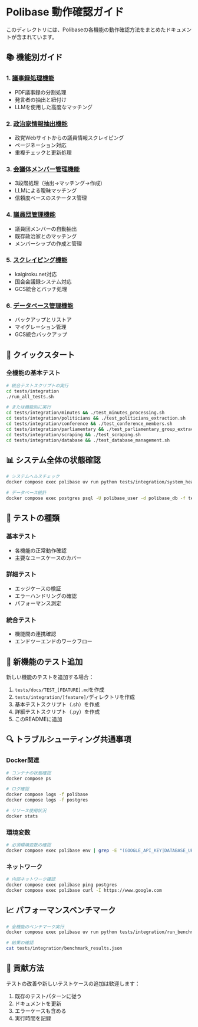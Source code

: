 # Polibase 動作確認ガイド

このディレクトリには、Polibaseの各機能の動作確認方法をまとめたドキュメントが含まれています。

## 📚 機能別ガイド

### 1. [議事録処理機能](TEST_MINUTES.md)
- PDF議事録の分割処理
- 発言者の抽出と紐付け
- LLMを使用した高度なマッチング

### 2. [政治家情報抽出機能](TEST_POLITICIANS.md)
- 政党Webサイトからの議員情報スクレイピング
- ページネーション対応
- 重複チェックと更新処理

### 3. [会議体メンバー管理機能](TEST_CONFERENCE_MEMBERS.md)
- 3段階処理（抽出→マッチング→作成）
- LLMによる曖昧マッチング
- 信頼度ベースのステータス管理

### 4. [議員団管理機能](TEST_PARLIAMENTARY_GROUP.md)
- 議員団メンバーの自動抽出
- 既存政治家とのマッチング
- メンバーシップの作成と管理

### 5. [スクレイピング機能](TEST_SCRAPING.md)
- kaigiroku.net対応
- 国会会議録システム対応
- GCS統合とバッチ処理

### 6. [データベース管理機能](TEST_DATABASE.md)
- バックアップとリストア
- マイグレーション管理
- GCS統合バックアップ

## 🚀 クイックスタート

### 全機能の基本テスト
```bash
# 統合テストスクリプトの実行
cd tests/integration
./run_all_tests.sh

# または機能別に実行
cd tests/integration/minutes && ./test_minutes_processing.sh
cd tests/integration/politicians && ./test_politicians_extraction.sh
cd tests/integration/conference && ./test_conference_members.sh
cd tests/integration/parliamentary && ./test_parliamentary_group_extraction.sh
cd tests/integration/scraping && ./test_scraping.sh
cd tests/integration/database && ./test_database_management.sh
```

## 📊 システム全体の状態確認

```bash
# システムヘルスチェック
docker compose exec polibase uv run python tests/integration/system_health_check.py

# データベース統計
docker compose exec postgres psql -U polibase_user -d polibase_db -f tests/integration/database/check_statistics.sql
```

## 🧪 テストの種類

### 基本テスト
- 各機能の正常動作確認
- 主要なユースケースのカバー

### 詳細テスト
- エッジケースの検証
- エラーハンドリングの確認
- パフォーマンス測定

### 統合テスト
- 機能間の連携確認
- エンドツーエンドのワークフロー

## 📝 新機能のテスト追加

新しい機能のテストを追加する場合：

1. `tests/docs/TEST_[FEATURE].md`を作成
2. `tests/integration/[feature]/`ディレクトリを作成
3. 基本テストスクリプト（.sh）を作成
4. 詳細テストスクリプト（.py）を作成
5. このREADMEに追加

## 🔍 トラブルシューティング共通事項

### Docker関連
```bash
# コンテナの状態確認
docker compose ps

# ログ確認
docker compose logs -f polibase
docker compose logs -f postgres

# リソース使用状況
docker stats
```

### 環境変数
```bash
# 必須環境変数の確認
docker compose exec polibase env | grep -E "(GOOGLE_API_KEY|DATABASE_URL|GCS_)"
```

### ネットワーク
```bash
# 内部ネットワーク確認
docker compose exec polibase ping postgres
docker compose exec polibase curl -I https://www.google.com
```

## 📈 パフォーマンスベンチマーク

```bash
# 全機能のベンチマーク実行
docker compose exec polibase uv run python tests/integration/run_benchmarks.py

# 結果の確認
cat tests/integration/benchmark_results.json
```

## 🤝 貢献方法

テストの改善や新しいテストケースの追加は歓迎します：

1. 既存のテストパターンに従う
2. ドキュメントを更新
3. エラーケースも含める
4. 実行時間を記録
